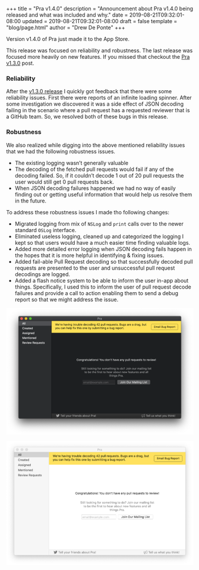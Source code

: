 +++
title = "Pra v1.4.0"
description = "Announcement about Pra v1.4.0 being released and what was included and why."
date = 2019-08-21T09:32:01-08:00
updated = 2019-08-21T09:32:01-08:00
draft = false
template = "blog/page.html"
author = "Drew De Ponte"
+++

Version v1.4.0 of Pra just made it to the App Store. 

This release was focused on reliability and robustness. The last release was focused more heavily on new features. If you missed that checkout the [Pra v1.3.0](/blog/pra-v1-3-0-released) post.

### Reliability

After the [v1.3.0 release](/blog/pra-v1-3-0-released) I quickly got feedback that there were some reliability issues. First there were reports of an infinite loading spinner. After some investigation we discovered it was a side effect of JSON decoding failing in the scenario where a pull request has a requested reviewer that is a GitHub team. So, we resolved both of these bugs in this release.

### Robustness

We also realized while digging into the above mentioned reliability issues that we had the following robustness issues.

- The existing logging wasn’t generally valuable
- The decoding of the fetched pull requests would fail if any of the decoding failed. So, if it couldn’t decode 1 out of 20 pull requests the user would still get 0 pull requests back.
- When JSON decoding failures happened we had no way of easily finding out or getting useful information that would help us resolve them in the future.

To address these robustness issues I made tho following changes:

- Migrated logging from mix of `NSLog` and `print` calls over to the newer standard `OSLog` interface.
- Eliminated useless logging, cleaned up and categorized the logging I kept so that users would have a much easier time finding valuable logs.
- Added more detailed error logging when JSON decoding fails happen in the hopes that it is more helpful in identifying & fixing issues.
- Added fail-able Pull Request decoding so that successfully decoded pull requests are presented to the user and unsuccessful pull request decodings are logged.
- Added a flash notice system to be able to inform the user in-app about things. Specifically, I used this to inform the user of pull request decode failures and provide a call to action enabling them to send a debug report so that we might address the issue.

![Pra - Decoding Failure Flash Dark Mode](decoding_failure_flash_dark_mode.png)

![Pra - Decoding Failure Flash Light Mode](decoding_failure_flash_light_mode.png)

